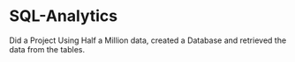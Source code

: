 # SQL-Analytics
Did a Project Using Half a Million data, created a Database and retrieved the data from the tables.

